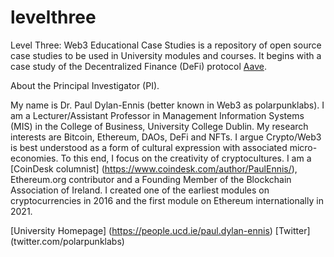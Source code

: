 # levelthree

Level Three: Web3 Educational Case Studies is a repository of open source case studies to be used in University modules and courses. It begins with a case study of the Decentralized Finance (DeFi) protocol [Aave](https://aave.com//). 



About the Principal Investigator (PI).

My name is Dr. Paul Dylan-Ennis (better known in Web3 as polarpunklabs). I am a Lecturer/Assistant Professor in Management Information Systems (MIS) in the College of Business, University College Dublin. My research interests are Bitcoin, Ethereum, DAOs, DeFi and NFTs. I argue Crypto/Web3 is best understood as a form of cultural expression with associated micro-economies. To this end, I focus on the creativity of cryptocultures. I am a [CoinDesk columnist] (https://www.coindesk.com/author/PaulEnnis/), Ethereum.org contributor and a Founding Member of the Blockchain Association of Ireland. I created one of the earliest modules on cryptocurrencies in 2016 and the first module on Ethereum internationally in 2021. 

[University Homepage] (https://people.ucd.ie/paul.dylan-ennis)
[Twitter] (twitter.com/polarpunklabs)

